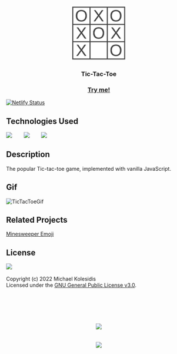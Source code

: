 <div align="center">
  
  <img src="./logo.png" height="150px">
  <h3>Tic-Tac-Toe</h3>
    
</div>

<a href="https://tic-tac-toe-michael.netlify.app/"><h3 align="center">Try me!</h3></a>



[![Netlify Status](https://api.netlify.com/api/v1/badges/b0376d02-8121-4fc9-a93e-d8e6ecb5b9c8/deploy-status)](https://app.netlify.com/sites/tic-tac-toe-michael/deploys)



## Technologies Used

<a href="https://en.wikipedia.org/wiki/JavaScript"><img src="https://github.com/michaelkolesidis/tech-icons/blob/main/icons/javascript/javascript-original.svg" height="50px" /></a>
&nbsp;&nbsp;&nbsp;&nbsp;&nbsp;&nbsp;
<a href="https://en.wikipedia.org/wiki/CSS"><img src="https://github.com/michaelkolesidis/tech-icons/blob/main/icons/css3/css3-plain.svg" height="50px" /></a>
&nbsp;&nbsp;&nbsp;&nbsp;&nbsp;&nbsp;
<img src="https://github.com/michaelkolesidis/tech-icons/blob/main/icons/html5/html5-plain.svg" height="50px" />
&nbsp;&nbsp;&nbsp;&nbsp;&nbsp;&nbsp;



## Description 
The popular Tic-tac-toe game, implemented with vanilla JavaScript.



## Gif
![TicTacToeGif](https://user-images.githubusercontent.com/96387037/218341508-072ec5eb-958a-4efa-afa7-b510d08b8d91.gif)




## Related Projects
[Minesweeper Emoji](https://github.com/michaelkolesidis/minesweeper-emoji)



## License

<a href="https://www.gnu.org/licenses/gpl-3.0.html"><img src="https://upload.wikimedia.org/wikipedia/commons/9/93/GPLv3_Logo.svg" height="100px" /></a>

Copyright (c) 2022 Michael Kolesidis<br>
Licensed under the [GNU General Public License v3.0](https://www.gnu.org/licenses/gpl-3.0.html).



<br>
<br>



[//]: # (Free Software)
<div align="center">
  <br>
  <br>

  <a href="https://github.com/michaelkolesidis/made-with-linux" target="_blank"><img src="https://upload.wikimedia.org/wikipedia/commons/thumb/f/f9/Made_with_Linux.png/240px-Made_with_Linux.png"></a>
</div>
<br>                                                      
<div align="center">
  <a href="https://endsoftwarepatents.org/innovating-without-patents"><img style="height: 90px;" src="https://static.fsf.org/nosvn/esp/logos/innovating-without-patents.svg"></a>
</div>
